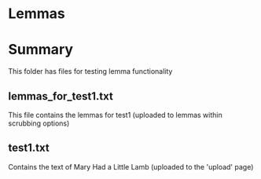 Lemmas
======

# Summary
This folder has files for testing lemma functionality

## lemmas_for_test1.txt
This file contains the lemmas for test1 (uploaded to lemmas within scrubbing options)

## test1.txt
Contains the text of Mary Had a Little Lamb (uploaded to the 'upload' page)


